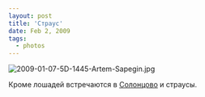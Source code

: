 ```yaml
---
layout: post
title: 'Страус'
date: Feb 2, 2009
tags:
  - photos
---
```


![2009-01-07-5D-1445-Artem-Sapegin.jpg](photo://710)

Кроме лошадей встречаются в [Солонцово](http://morning.photos/albums/solontsovo/ "Фотографии из Солонцово") и страусы.
